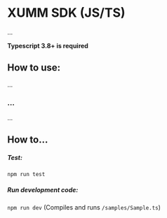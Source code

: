 # XUMM SDK (JS/TS)

...

**Typescript 3.8+ is required**

## How to use:
...

### ...
...

## How to...

##### Test:

`npm run test`

##### Run development code:

`npm run dev` (Compiles and runs `/samples/Sample.ts`)
